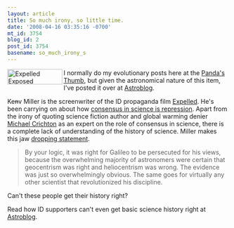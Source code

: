 ```yaml
---
layout: article
title: So much irony, so little time.
date: '2008-04-16 03:35:16 -0700'
mt_id: 3754
blog_id: 2
post_id: 3754
basename: so_much_irony_s
---
```

<img href="http://www.expelledexposed.com/" src="http://pandasthumb.org/archives/banner-thumb-125x35.jpg" alt="Expelled Exposed" align="left" height="35" width="125" /> I normally do my evolutionary posts here at the <a href="http://pandasthumb.org/">Panda's Thumb</a>, but given the astronomical nature of this item, I've posted it over at <a href="http://astroblogger.blogspot.com/2008/04/so-much-irony-so-little-time.html">Astroblog</a>.

Ke<strike>n</strike>v Miller  is the screenwriter of the ID propaganda film <a href="http://www.expelledexposed.com/">Expelled</a>.  He's been  carrying on about how <a href="http://kevinwrites.typepad.com/otherwise_known_as_kevin_/2008/04/consensus-scien.html">consensus in science is repression</a>. Apart from the irony of quoting science fiction author and global warming denier <a href="http://www.realclimate.org/index.php/archives/2004/12/michael-crichtons-state-of-confusion/">Michael Crichton</a>  as an expert on the role of consensus in science, there is a complete lack of understanding of the history of science. Miller makes this jaw <a href="http://www.antievolution.org/cgi-bin/ikonboard/ikonboard.cgi?act=ST;f=14;t=5152;st=990#entry102758">dropping statement</a>.

<blockquote>By your logic, it was right for Galileo to be persecuted for his views, because the overwhelming majority of astronomers were certain that geocentrism was right and heliocentrism was wrong. The evidence was just so overwhelmingly obvious.  The same goes for virtually any other scientist that revolutionized his discipline. </span>
</blockquote>
Can't these people get their history right?

Read how ID supporters can't even get basic science history right at <a href="http://astroblogger.blogspot.com/2008/04/so-much-irony-so-little-time.html">Astroblog</a>.
